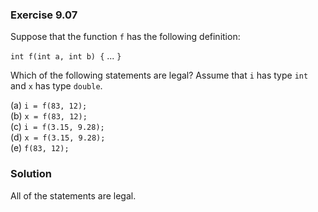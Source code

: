 ### Exercise 9.07
Suppose that the function `f` has the following definition:

`int f(int a, int b) {` ... `}`

Which of the following statements are legal? Assume that `i` has type `int` and
`x` has type `double`.

(a) `i = f(83, 12);`  
(b) `x = f(83, 12);`  
(c) `i = f(3.15, 9.28);`  
(d) `x = f(3.15, 9.28);`  
(e) `f(83, 12);`

### Solution

All of the statements are legal.
